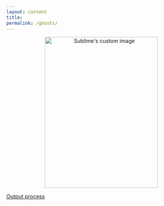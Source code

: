 ```yaml
---
layout: content
title: 
permalink: /ghosts/
---
```


<p align="center">
  <img width="300" height="400" src="https://c1.staticflickr.com/5/4796/38914698780_ac39eb41f4_b.jpg" alt="Sublime's custom image"/>
</p>

[Output process](https://github.com/allenleein/brains/projects/15)


